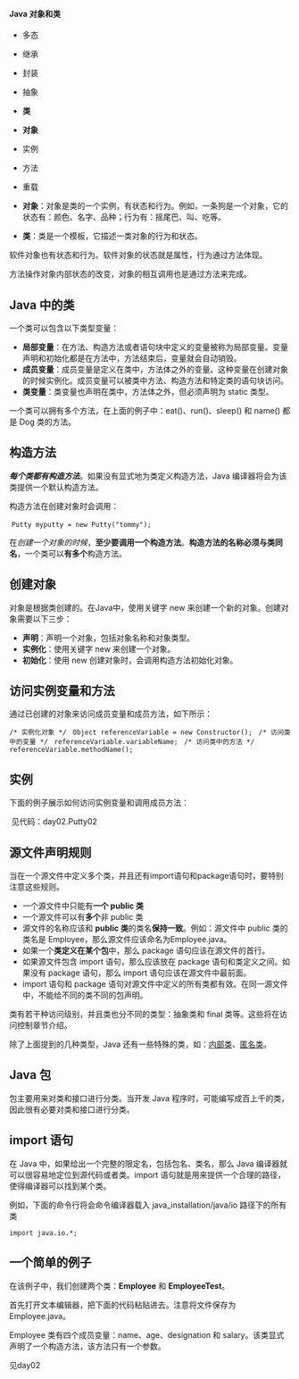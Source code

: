 #### Java 对象和类

- 多态
- 继承
- 封装
- 抽象
- **类**
- **对象**
- 实例
- 方法
- 重载

- **对象**：对象是类的一个实例，有状态和行为。例如，一条狗是一个对象，它的状态有：颜色、名字、品种；行为有：摇尾巴、叫、吃等。
- **类**：类是一个模板，它描述一类对象的行为和状态。

软件对象也有状态和行为。软件对象的状态就是属性，行为通过方法体现。

方法操作对象内部状态的改变，对象的相互调用也是通过方法来完成。

## Java 中的类

一个类可以包含以下类型变量：

- **局部变量**：在方法、构造方法或者语句块中定义的变量被称为局部变量。变量声明和初始化都是在方法中，方法结束后，变量就会自动销毁。
- **成员变量**：成员变量是定义在类中，方法体之外的变量。这种变量在创建对象的时候实例化。成员变量可以被类中方法、构造方法和特定类的语句块访问。
- **类变量**：类变量也声明在类中，方法体之外，但必须声明为 static 类型。

一个类可以拥有多个方法，在上面的例子中：eat()、run()、sleep() 和 name() 都是 Dog 类的方法。

## 构造方法

***每个类都有构造方法***。如果没有显式地为类定义构造方法，Java 编译器将会为该类提供一个默认构造方法。

构造方法在创建对象时会调用：

​	`Putty myputty = new Putty("tommy");`

在*创建一个对象的时候*，**至少要调用一个构造方法**。**构造方法的名称必须与类同名**，一个类可以**有多个**构造方法。

## 创建对象

对象是根据类创建的。在Java中，使用关键字 new 来创建一个新的对象。创建对象需要以下三步：

- **声明**：声明一个对象，包括对象名称和对象类型。
- **实例化**：使用关键字 new 来创建一个对象。
- **初始化**：使用 new 创建对象时，会调用构造方法初始化对象。

## 访问实例变量和方法

通过已创建的对象来访问成员变量和成员方法，如下所示：

`/* 实例化对象 */ `
`Object referenceVariable = new Constructor(); `
`/* 访问类中的变量 */ `
 `referenceVariable.variableName; `
`/* 访问类中的方法 */ `
`referenceVariable.methodName();`

## 实例

下面的例子展示如何访问实例变量和调用成员方法：

​	见代码：day02.Putty02

## 源文件声明规则

当在一个源文件中定义多个类，并且还有import语句和package语句时，要特别注意这些规则。

- 一个源文件中只能有**一个 public 类**
- 一个源文件可以有**多个**非 public 类
- 源文件的名称应该和 **public 类**的类名**保持一致**。例如：源文件中 public 类的类名是 Employee，那么源文件应该命名为Employee.java。
- 如果一个**类定义在某个包**中，那么 package 语句应该在源文件的首行。
- 如果源文件包含 import 语句，那么应该放在 package 语句和类定义之间。如果没有 package 语句，那么 import 语句应该在源文件中最前面。
- import 语句和 package 语句对源文件中定义的所有类都有效。在同一源文件中，不能给不同的类不同的包声明。

类有若干种访问级别，并且类也分不同的类型：抽象类和 final 类等。这些将在访问控制章节介绍。

除了上面提到的几种类型，Java 还有一些特殊的类，如：[内部类](https://www.runoob.com/java/java-inner-class.html)、[匿名类](https://www.runoob.com/java/java-anonymous-class.html)。

## Java 包

包主要用来对类和接口进行分类。当开发 Java 程序时，可能编写成百上千的类，因此很有必要对类和接口进行分类。

## import 语句

在 Java 中，如果给出一个完整的限定名，包括包名、类名，那么 Java 编译器就可以很容易地定位到源代码或者类。import 语句就是用来提供一个合理的路径，使得编译器可以找到某个类。

例如，下面的命令行将会命令编译器载入 java_installation/java/io 路径下的所有类

`import java.io.*;`

## 一个简单的例子

在该例子中，我们创建两个类：**Employee** 和 **EmployeeTest**。

首先打开文本编辑器，把下面的代码粘贴进去。注意将文件保存为 Employee.java。

Employee 类有四个成员变量：name、age、designation 和 salary。该类显式声明了一个构造方法，该方法只有一个参数。

见day02